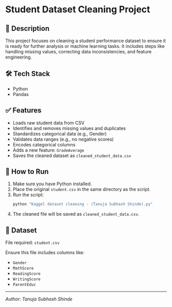 # Student Dataset Cleaning Project

## 🧼 Description

This project focuses on cleaning a student performance dataset to ensure it is ready for further analysis or machine learning tasks. It includes steps like handling missing values, correcting data inconsistencies, and feature engineering.

## 🛠️ Tech Stack

- Python
- Pandas

## ✅ Features

- Loads raw student data from CSV
- Identifies and removes missing values and duplicates
- Standardizes categorical data (e.g., Gender)
- Validates data ranges (e.g., no negative scores)
- Encodes categorical columns
- Adds a new feature: `GradeAverage`
- Saves the cleaned dataset as `cleaned_student_data.csv`


## 🚀 How to Run

1. Make sure you have Python installed.
2. Place the original `student.csv` in the same directory as the script.
3. Run the script:
    ```bash
    python "Kaggel dataset cleaning - (Tanuja Subhash Shinde).py"
    ```
4. The cleaned file will be saved as `cleaned_student_data.csv`.

## 📂 Dataset

File required: `student.csv`

Ensure this file includes columns like:
- `Gender`
- `MathScore`
- `ReadingScore`
- `WritingScore`
- `ParentEduc`

---

*Author: Tanuja Subhash Shinde*

